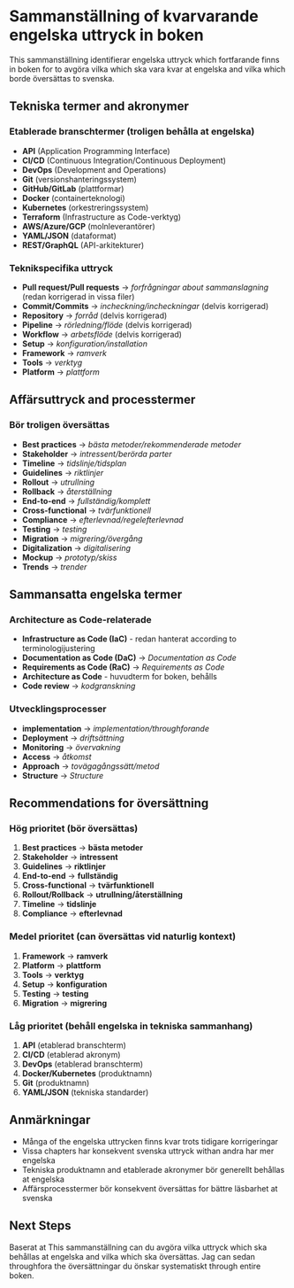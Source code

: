 # Sammanställning of kvarvarande engelska uttryck in boken

This sammanställning identifierar engelska uttryck which fortfarande finns in boken for to avgöra vilka which ska vara kvar at engelska and vilka which borde översättas to svenska.

## Tekniska termer and akronymer

### Etablerade branschtermer (troligen behålla at engelska)
- **API** (Application Programming Interface)
- **CI/CD** (Continuous Integration/Continuous Deployment)
- **DevOps** (Development and Operations)
- **Git** (versionshanteringssystem)
- **GitHub/GitLab** (plattformar)
- **Docker** (containerteknologi)
- **Kubernetes** (orkestreringssystem)
- **Terraform** (Infrastructure as Code-verktyg)
- **AWS/Azure/GCP** (molnleverantörer)
- **YAML/JSON** (dataformat)
- **REST/GraphQL** (API-arkitekturer)

### Teknikspecifika uttryck
- **Pull request/Pull requests** → *forfrågningar about sammanslagning* (redan korrigerad in vissa filer)
- **Commit/Commits** → *incheckning/incheckningar* (delvis korrigerad)
- **Repository** → *forråd* (delvis korrigerad)
- **Pipeline** → *rörledning/flöde* (delvis korrigerad)
- **Workflow** → *arbetsflöde* (delvis korrigerad)
- **Setup** → *konfiguration/installation*
- **Framework** → *ramverk*
- **Tools** → *verktyg*
- **Platform** → *plattform*

## Affärsuttryck and processtermer

### Bör troligen översättas
- **Best practices** → *bästa metoder/rekommenderade metoder*
- **Stakeholder** → *intressent/berörda parter*
- **Timeline** → *tidslinje/tidsplan*
- **Guidelines** → *riktlinjer*
- **Rollout** → *utrullning*
- **Rollback** → *återställning*
- **End-to-end** → *fullständig/komplett*
- **Cross-functional** → *tvärfunktionell*
- **Compliance** → *efterlevnad/regelefterlevnad*
- **Testing** → *testing*
- **Migration** → *migrering/övergång*
- **Digitalization** → *digitalisering*
- **Mockup** → *prototyp/skiss*
- **Trends** → *trender*

## Sammansatta engelska termer

### Architecture as Code-relaterade
- **Infrastructure as Code (IaC)** - redan hanterat according to terminologijustering
- **Documentation as Code (DaC)** → *Documentation as Code*
- **Requirements as Code (RaC)** → *Requirements as Code*
- **Architecture as Code** - huvudterm for boken, behålls
- **Code review** → *kodgranskning*

### Utvecklingsprocesser
- **implementation** → *implementation/throughforande*
- **Deployment** → *driftsättning*
- **Monitoring** → *övervakning*
- **Access** → *åtkomst*
- **Approach** → *tovägagångssätt/metod*
- **Structure** → *Structure*

## Recommendations for översättning

### Hög prioritet (bör översättas)
1. **Best practices** → **bästa metoder**
2. **Stakeholder** → **intressent**
3. **Guidelines** → **riktlinjer**
4. **End-to-end** → **fullständig**
5. **Cross-functional** → **tvärfunktionell**
6. **Rollout/Rollback** → **utrullning/återställning**
7. **Timeline** → **tidslinje**
8. **Compliance** → **efterlevnad**

### Medel prioritet (can översättas vid naturlig kontext)
1. **Framework** → **ramverk**
2. **Platform** → **plattform**
3. **Tools** → **verktyg**
4. **Setup** → **konfiguration**
5. **Testing** → **testing**
6. **Migration** → **migrering**

### Låg prioritet (behåll engelska in tekniska sammanhang)
1. **API** (etablerad branschterm)
2. **CI/CD** (etablerad akronym)
3. **DevOps** (etablerad branschterm)
4. **Docker/Kubernetes** (produktnamn)
5. **Git** (produktnamn)
6. **YAML/JSON** (tekniska standarder)

## Anmärkningar

- Många of the engelska uttrycken finns kvar trots tidigare korrigeringar
- Vissa chapters har konsekvent svenska uttryck withan andra har mer engelska
- Tekniska produktnamn and etablerade akronymer bör generellt behållas at engelska
- Affärsprocesstermer bör konsekvent översättas for bättre läsbarhet at svenska

## Next Steps

Baserat at This sammanställning can du avgöra vilka uttryck which ska behållas at engelska and vilka which ska översättas. Jag can sedan throughfora the översättningar du önskar systematiskt through entire boken.